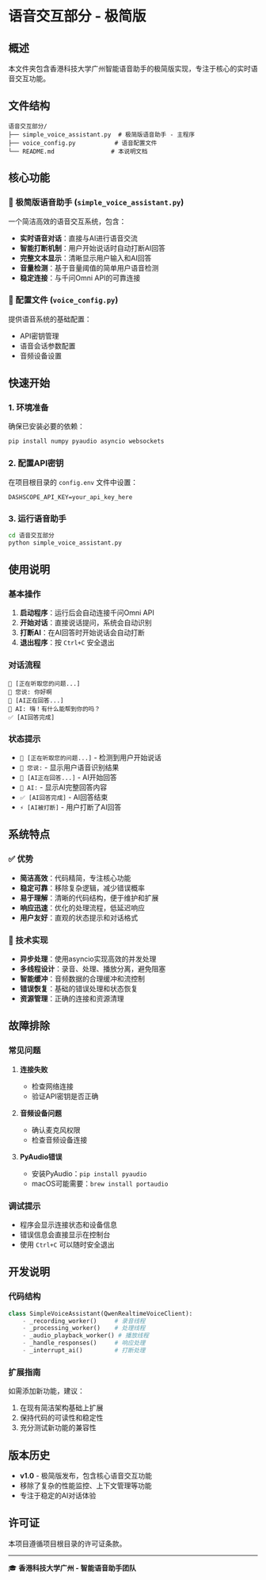 # 语音交互部分 - 极简版

## 概述

本文件夹包含香港科技大学广州智能语音助手的极简版实现，专注于核心的实时语音交互功能。

## 文件结构

```
语音交互部分/
├── simple_voice_assistant.py  # 极简版语音助手 - 主程序
├── voice_config.py           # 语音配置文件
└── README.md                # 本说明文档
```

## 核心功能

### 🎤 极简版语音助手 (`simple_voice_assistant.py`)

一个简洁高效的语音交互系统，包含：

- **实时语音对话**：直接与AI进行语音交流
- **智能打断机制**：用户开始说话时自动打断AI回答
- **完整文本显示**：清晰显示用户输入和AI回答
- **音量检测**：基于音量阈值的简单用户语音检测
- **稳定连接**：与千问Omni API的可靠连接

### 🔧 配置文件 (`voice_config.py`)

提供语音系统的基础配置：
- API密钥管理
- 语音会话参数配置
- 音频设备设置

## 快速开始

### 1. 环境准备

确保已安装必要的依赖：
```bash
pip install numpy pyaudio asyncio websockets
```

### 2. 配置API密钥

在项目根目录的 `config.env` 文件中设置：
```
DASHSCOPE_API_KEY=your_api_key_here
```

### 3. 运行语音助手

```bash
cd 语音交互部分
python simple_voice_assistant.py
```

## 使用说明

### 基本操作

1. **启动程序**：运行后会自动连接千问Omni API
2. **开始对话**：直接说话提问，系统会自动识别
3. **打断AI**：在AI回答时开始说话会自动打断
4. **退出程序**：按 `Ctrl+C` 安全退出

### 对话流程

```
🎤 [正在听取您的问题...]
👤 您说: 你好啊
🤖 [AI正在回答...]
💬 AI: 嗨！有什么能帮到你的吗？
✅ [AI回答完成]
```

### 状态提示

- `🎤 [正在听取您的问题...]` - 检测到用户开始说话
- `👤 您说:` - 显示用户语音识别结果
- `🤖 [AI正在回答...]` - AI开始回答
- `💬 AI:` - 显示AI完整回答内容
- `✅ [AI回答完成]` - AI回答结束
- `⚡ [AI被打断]` - 用户打断了AI回答

## 系统特点

### ✅ 优势

- **简洁高效**：代码精简，专注核心功能
- **稳定可靠**：移除复杂逻辑，减少错误概率
- **易于理解**：清晰的代码结构，便于维护和扩展
- **响应迅速**：优化的处理流程，低延迟响应
- **用户友好**：直观的状态提示和对话格式

### 🔧 技术实现

- **异步处理**：使用asyncio实现高效的并发处理
- **多线程设计**：录音、处理、播放分离，避免阻塞
- **智能缓冲**：音频数据的合理缓冲和流控制
- **错误恢复**：基础的错误处理和状态恢复
- **资源管理**：正确的连接和资源清理

## 故障排除

### 常见问题

1. **连接失败**
   - 检查网络连接
   - 验证API密钥是否正确

2. **音频设备问题**
   - 确认麦克风权限
   - 检查音频设备连接

3. **PyAudio错误**
   - 安装PyAudio：`pip install pyaudio`
   - macOS可能需要：`brew install portaudio`

### 调试提示

- 程序会显示连接状态和设备信息
- 错误信息会直接显示在控制台
- 使用 `Ctrl+C` 可以随时安全退出

## 开发说明

### 代码结构

```python
class SimpleVoiceAssistant(QwenRealtimeVoiceClient):
    - _recording_worker()     # 录音线程
    - _processing_worker()    # 处理线程  
    - _audio_playback_worker() # 播放线程
    - _handle_responses()     # 响应处理
    - _interrupt_ai()         # 打断处理
```

### 扩展指南

如需添加新功能，建议：
1. 在现有简洁架构基础上扩展
2. 保持代码的可读性和稳定性
3. 充分测试新功能的兼容性

## 版本历史

- **v1.0** - 极简版发布，包含核心语音交互功能
- 移除了复杂的性能监控、上下文管理等功能
- 专注于稳定的AI对话体验

## 许可证

本项目遵循项目根目录的许可证条款。

---

🎓 **香港科技大学广州 - 智能语音助手团队** 